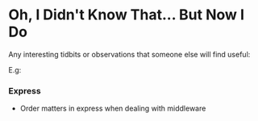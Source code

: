 # Oh, I Didn't Know That... But Now I Do

Any interesting tidbits or observations that someone else will find useful:

E.g:

### Express
* Order matters in express when dealing with middleware